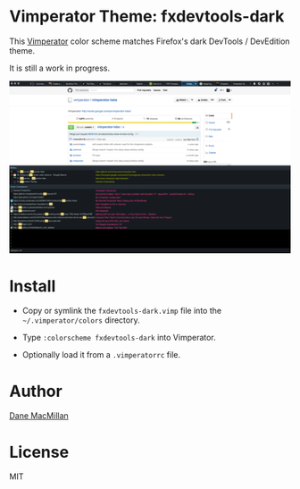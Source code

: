 Vimperator Theme: fxdevtools-dark
=================================

This [Vimperator](http://www.vimperator.org/vimperator) color scheme matches
Firefox's dark DevTools / DevEdition theme.

It is still a work in progress.

![](screenshots/screenshot1.png)

# Install

- Copy or symlink the `fxdevtools-dark.vimp` file into the `~/.vimperator/colors`
directory.

- Type `:colorscheme fxdevtools-dark` into Vimperator.

- Optionally load it from a `.vimperatorrc` file.

# Author

[Dane MacMillan](https://danemacmillan.com)

# License

MIT
